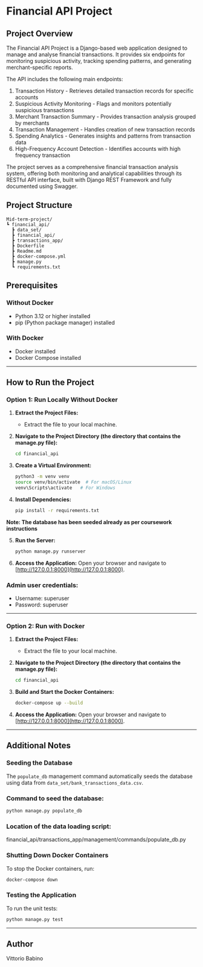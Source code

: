 # Financial API Project

## Project Overview

The Financial API Project is a Django-based web application designed to manage and analyse financial transactions. It provides six endpoints for monitoring suspicious activity, tracking spending patterns, and generating merchant-specific reports.

The API includes the following main endpoints:

1. Transaction History - Retrieves detailed transaction records for specific accounts
2. Suspicious Activity Monitoring - Flags and monitors potentially suspicious transactions
3. Merchant Transaction Summary - Provides transaction analysis grouped by merchants
4. Transaction Management - Handles creation of new transaction records
5. Spending Analytics - Generates insights and patterns from transaction data
6. High-Frequency Account Detection - Identifies accounts with high frequency transaction

The project serves as a comprehensive financial transaction analysis system, offering both monitoring and analytical capabilities through its RESTful API interface, built with Django REST Framework and fully documented using Swagger.

## Project Structure

```
Mid-term-project/
┗ financial_api/
  ┣ data_set/
  ┣ financial_api/
  ┣ transactions_app/
  ┣ Dockerfile
  ┣ Readme.md
  ┣ docker-compose.yml
  ┣ manage.py
  ┗ requirements.txt
```

## Prerequisites

### Without Docker

- Python 3.12 or higher installed
- pip (Python package manager) installed

### With Docker

- Docker installed
- Docker Compose installed

---

## How to Run the Project

### **Option 1: Run Locally Without Docker**

1. **Extract the Project Files:**

   - Extract the file to your local machine.

2. **Navigate to the Project Directory (the directory that contains the manage.py file):**

   ```bash
   cd financial_api
   ```

3. **Create a Virtual Environment:**

   ```bash
   python3 -m venv venv
   source venv/bin/activate  # For macOS/Linux
   venv\Scripts\activate   # For Windows
   ```

4. **Install Dependencies:**

   ```bash
   pip install -r requirements.txt
   ```

**Note: The database has been seeded already as per coursework instructions**

5. **Run the Server:**

   ```bash
   python manage.py runserver
   ```

6. **Access the Application:**
   Open your browser and navigate to [http://127.0.0.1:8000](http://127.0.0.1:8000).

### **Admin user credentials:**

- Username: superuser
- Password: superuser

---

### **Option 2: Run with Docker**

1. **Extract the Project Files:**

   - Extract the file to your local machine.

2. **Navigate to the Project Directory (the directory that contains the manage.py file):**

   ```bash
   cd financial_api
   ```

3. **Build and Start the Docker Containers:**

   ```bash
   docker-compose up --build
   ```

4. **Access the Application:**
   Open your browser and navigate to [http://127.0.0.1:8000](http://127.0.0.1:8000).

---

## Additional Notes

### **Seeding the Database**

The `populate_db` management command automatically seeds the database using data from `data_set/bank_transactions_data.csv`.

### **Command to seed the database:**

```bash
python manage.py populate_db
```

### **Location of the data loading script:**

financial_api/transactions_app/management/commands/populate_db.py

### **Shutting Down Docker Containers**

To stop the Docker containers, run:

```bash
docker-compose down
```

### **Testing the Application**

To run the unit tests:

```bash
python manage.py test
```

---

## Author

Vittorio Babino
